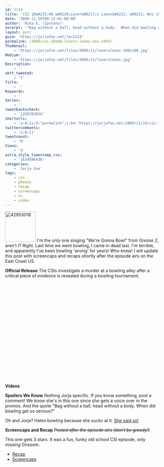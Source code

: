 ```yaml
---
id: 2114
title: 'CSI 10&#215;08 &#8220;Lover&#8217;s Lanes&#8221; &#8211; Nov 19th'
date: '2009-11-19T09:12:01-08:00'
author: 'Mika E. (Ipstenu)'
excerpt: '"Bag without a ball, head without a body.  When did bowling get so serious?" New episode of <em>CSI</em> tonight, November 19th. <em>Updated with screencaps and recap</em>'
layout: post
guid: 'https://jorjafox.net/?p=2114'
permalink: /2009/csi-10x08-lovers-lanes-nov-19th/
Thumbnail:
    - 'https://jorjafox.net/files/2009/11/loverslanes-100x100.jpg'
Medium:
    - 'https://jorjafox.net/files/2009/11/loverslanes.jpg'
Description:
    - ''
aktt_tweeted:
    - '1'
Title:
    - ''
Keywords:
    - ''
Series:
    - ''
tweetbackscheck:
    - '1259703654'
shorturls:
    - 'a:4:{s:9:"permalink";s:64:"https://jorjafox.net/2009/11/19/csi-10x08-lovers-lanes-nov-19th/";s:7:"tinyurl";s:26:"http://tinyurl.com/yg7d8pm";s:4:"isgd";s:18:"http://is.gd/52WaI";s:5:"bitly";s:20:"http://bit.ly/27c53M";}'
twittercomments:
    - 'a:0:{}'
tweetcount:
    - '0'
Views:
    - '4'
astra_style_timestamp_css:
    - '1634596436'
categories:
    - 'Jorja Fox'
tags:
    - csi
    - photos
    - recap
    - screencaps
    - tv
    - video
---
```


<a href="//static.jorjafox.net/wordpress/2009/11/42953018.jpg"><img src="//static.jorjafox.net/wordpress/2009/11/42953018-100x100.jpg" alt="42953018" title="42953018" width="100" height="100" class="alignleft size-thumbnail wp-image-2122" /></a> I'm the only one singing "We're Gonna Bowl" from <em>Grease 2</em>, aren't I?  Right.  Last time we went bowling, I came in dead last. I'm terrible, and apparently I've been bowling 'wrong' for years! Who knew! I will update this post with screencaps and recaps shortly after the episode airs on the East Coast US.

<strong>Official Release</strong>
The CSIs investigate a murder at a bowling alley after a critical piece of evidence is revealed during a bowling tournament. 

<strong>Videos</strong>
<object width="425" height="344"><param name="movie" value="http://www.youtube.com/v/A_Zusll7yl8&hl=en&fs=1"></param><param name="allowFullScreen" value="true"></param><param name="allowscriptaccess" value="always"></param><embed src="http://www.youtube.com/v/A_Zusll7yl8&hl=en&fs=1" type="application/x-shockwave-flash" allowscriptaccess="always" allowfullscreen="true" width="425" height="344"></embed></object>

<strong>Spoilers We Know</strong>
Nothing Jorja specific. If you know something, post a comment!  We know she's in this one since she gets a voice over in the promos.  And the quote "Bag without a ball, head without a body.  When did bowling get so serious?"

Oh and Jorja?  Hates bowling because she sucks at it.  <a href="http://bit.ly/4khvls ">She said so!</a>

<strong>Screencaps and Recap</strong>
<del datetime="2009-11-20T02:57:40+00:00"><em>Posted after the episode airs (don't be greedy!)</em></del>

This one gets 3 stars.  It was a fun, funky old school CSI episode, only missing Grissom.

<ul>
	<li><a href="https://jorjafox.net/wiki/Lover%27s_Lanes">Recap</a></li>
	<li><a href="https://jorjafox.net/gallery/tv/csi/season10/loverslanes/">Screencaps</a></li>
</ul>